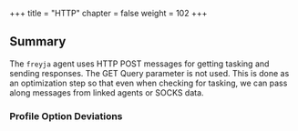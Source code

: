 +++
title = "HTTP"
chapter = false
weight = 102
+++

## Summary


The `freyja` agent uses HTTP POST messages for getting tasking and sending responses. The GET Query parameter is not used. This is done as an optimization step so that even when checking for tasking, we can pass along messages from linked agents or SOCKS data.


### Profile Option Deviations

